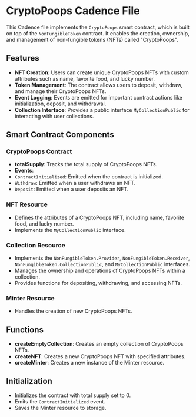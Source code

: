 # CryptoPoops Cadence File

This Cadence file implements the `CryptoPoops` smart contract, which is built on top of the `NonFungibleToken` contract. It enables the creation, ownership, and management of non-fungible tokens (NFTs) called "CryptoPoops".

## Features

- **NFT Creation**: Users can create unique CryptoPoops NFTs with custom attributes such as name, favorite food, and lucky number.
- **Token Management**: The contract allows users to deposit, withdraw, and manage their CryptoPoops NFTs.
- **Event Logging**: Events are emitted for important contract actions like initialization, deposit, and withdrawal.
- **Collection Interface**: Provides a public interface `MyCollectionPublic` for interacting with user collections.

## Smart Contract Components

### CryptoPoops Contract

- **totalSupply**: Tracks the total supply of CryptoPoops NFTs.
- **Events**:
- `ContractInitialized`: Emitted when the contract is initialized.
- `Withdraw`: Emitted when a user withdraws an NFT.
- `Deposit`: Emitted when a user deposits an NFT.

### NFT Resource

- Defines the attributes of a CryptoPoops NFT, including name, favorite food, and lucky number.
- Implements the `MyCollectionPublic` interface.

### Collection Resource

- Implements the `NonFungibleToken.Provider`, `NonFungibleToken.Receiver`, `NonFungibleToken.CollectionPublic`, and `MyCollectionPublic` interfaces.
- Manages the ownership and operations of CryptoPoops NFTs within a collection.
- Provides functions for depositing, withdrawing, and accessing NFTs.

### Minter Resource

- Handles the creation of new CryptoPoops NFTs.

## Functions

- **createEmptyCollection**: Creates an empty collection of CryptoPoops NFTs.
- **createNFT**: Creates a new CryptoPoops NFT with specified attributes.
- **createMinter**: Creates a new instance of the Minter resource.

## Initialization

- Initializes the contract with total supply set to 0.
- Emits the `ContractInitialized` event.
- Saves the Minter resource to storage.
